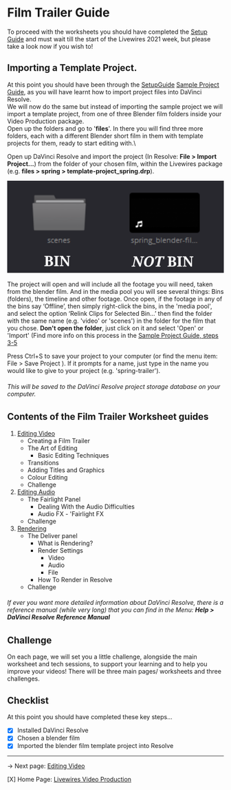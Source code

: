 # Film Trailer Guide

To proceed with the worksheets you should have completed the [Setup Guide](../SetupGuide.md) and must wait till the start of the Livewires 2021 week, but please take a look now if you wish to!

## Importing a Template Project.


At this point you should have been through the [SetupGuide](SetupGuide.md) [Sample Project Guide](../SampleProjectGuide.md), as you will have learnt how to import project files into DaVinci Resolve.\
We will now do the same but instead of importing the sample project we will import a template project, from one of three Blender film folders inside your Video Production package.\
Open up the folders and go to '**files**'. In there you will find three more folders, each with a different Blender short film in them with template projects for them, ready to start editing with.\

Open up DaVinci Resolve and import the project (In Resolve: **File > Import Project...**) from the folder of your chosen film, within the Livewires package (e.g. **files > spring > template-project_spring.drp**).

![BinNotBin](worksheetFiles/BinNotBin.svg)

The project will open and will include all the footage you will need, taken from the blender film. And in the media pool you will see several things: Bins (folders), the timeline and other footage.
Once open, if the footage in any of the bins say ‘Offline’, then simply right-click the bins, in the 'media pool', and select the option ‘Relink Clips for Selected Bin...’ then find the folder with the same name (e.g. 'video' or 'scenes') in the folder for the film that you chose. **Don't open the folder**, just click on it and select 'Open' or 'Import' (Find more info on this process in the [Sample Project Guide, steps 3-5](../SampleProjectGuide.md)

Press Ctrl+S to save your project to your computer (or find the menu item: File > Save Project ). If it prompts for a name, just type in the name you would like to give to your project (e.g. 'spring-trailer').
###### This will be saved to the DaVinci Resolve project storage database on your computer.

## Contents of the Film Trailer Worksheet guides

1. [Editing Video](01-EditingVideo.md)
    * Creating a Film Trailer
    * The Art of Editing
      * Basic Editing Techniques
    * Transitions
    * Adding Titles and Graphics
    * Colour Editing
    * Challenge
2. [Editing Audio](02-EditingAudio.md)
    * The Fairlight Panel
      * Dealing With the Audio Difficulties
      * Audio FX - 'Fairlight FX
    * Challenge
3. [Rendering](03-Rendering.md)
    * The Deliver panel
      * What is Rendering?
      * Render Settings
        * Video
        * Audio
        * File
      * How To Render in Resolve
    * Challenge

###### If ever you want more detailed information about DaVinci Resolve, there is a reference manual (while very long) that you can find in the Menu: **Help > DaVinci Resolve Reference Manual**

## Challenge

On each page, we will set you a little challenge, alongside the main worksheet and tech sessions, to support your learning and to help you improve your videos! There will be three main pages/ worksheets and three challenges.


## Checklist
At this point you should have completed these key steps...

- [X] Installed DaVinci Resolve
- [X] Chosen a blender film
- [X] Imported the blender film template project into Resolve

---

-> Next page: [Editing Video](01-EditingVideo.md)

[X] Home Page: [Livewires Video Production](../README.md)
